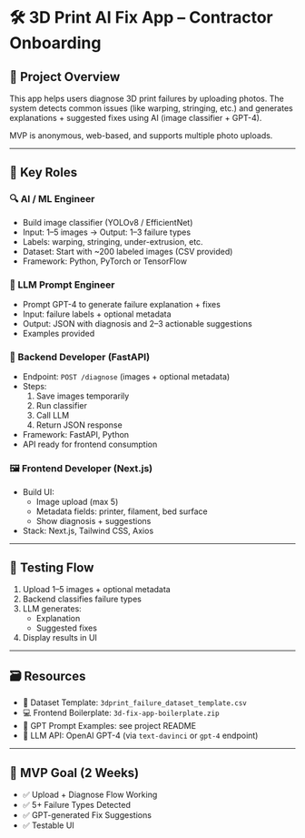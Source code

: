 
# 🛠 3D Print AI Fix App – Contractor Onboarding

## 🚀 Project Overview

This app helps users diagnose 3D print failures by uploading photos. The system detects common issues (like warping, stringing, etc.) and generates explanations + suggested fixes using AI (image classifier + GPT-4).

MVP is anonymous, web-based, and supports multiple photo uploads.

---

## 🔧 Key Roles

### 🔍 AI / ML Engineer
- Build image classifier (YOLOv8 / EfficientNet)
- Input: 1–5 images → Output: 1–3 failure types
- Labels: warping, stringing, under-extrusion, etc.
- Dataset: Start with ~200 labeled images (CSV provided)
- Framework: Python, PyTorch or TensorFlow

### 🤖 LLM Prompt Engineer
- Prompt GPT-4 to generate failure explanation + fixes
- Input: failure labels + optional metadata
- Output: JSON with diagnosis and 2–3 actionable suggestions
- Examples provided

### 🧪 Backend Developer (FastAPI)
- Endpoint: `POST /diagnose` (images + optional metadata)
- Steps:
  1. Save images temporarily
  2. Run classifier
  3. Call LLM
  4. Return JSON response
- Framework: FastAPI, Python
- API ready for frontend consumption

### 🖼 Frontend Developer (Next.js)
- Build UI:
  - Image upload (max 5)
  - Metadata fields: printer, filament, bed surface
  - Show diagnosis + suggestions
- Stack: Next.js, Tailwind CSS, Axios

---

## 🧪 Testing Flow

1. Upload 1–5 images + optional metadata
2. Backend classifies failure types
3. LLM generates:
   - Explanation
   - Suggested fixes
4. Display results in UI

---

## 🗃 Resources

- 🧾 Dataset Template: `3dprint_failure_dataset_template.csv`
- 💻 Frontend Boilerplate: `3d-fix-app-boilerplate.zip`
- 🤖 GPT Prompt Examples: see project README
- 🧠 LLM API: OpenAI GPT-4 (via `text-davinci` or `gpt-4` endpoint)

---

## 🎯 MVP Goal (2 Weeks)

- ✅ Upload + Diagnose Flow Working
- ✅ 5+ Failure Types Detected
- ✅ GPT-generated Fix Suggestions
- ✅ Testable UI
